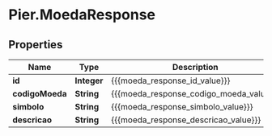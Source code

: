 # Pier.MoedaResponse

## Properties
Name | Type | Description | Notes
------------ | ------------- | ------------- | -------------
**id** | **Integer** | {{{moeda_response_id_value}}} | [optional] 
**codigoMoeda** | **String** | {{{moeda_response_codigo_moeda_value}}} | [optional] 
**simbolo** | **String** | {{{moeda_response_simbolo_value}}} | [optional] 
**descricao** | **String** | {{{moeda_response_descricao_value}}} | [optional] 


